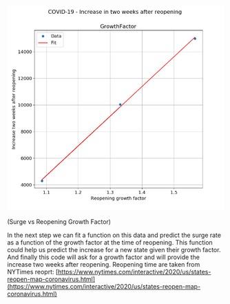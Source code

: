 

![alt text](https://github.com/stalei/DIProject/blob/master/Fit.png?raw=true)

(Surge vs Reopening Growth Factor)

In the next step we can fit a function on this data and predict the surge rate as a function of the growth factor at the time of reopening. 
This function could help us predict the increase for a new state given their growth factor. And finally this code will ask for a growth factor 
and will provide the increase two weeks after reopening.
 Reopening time are taken from NYTimes reoprt:
[https://www.nytimes.com/interactive/2020/us/states-reopen-map-coronavirus.html](https://www.nytimes.com/interactive/2020/us/states-reopen-map-coronavirus.html)
